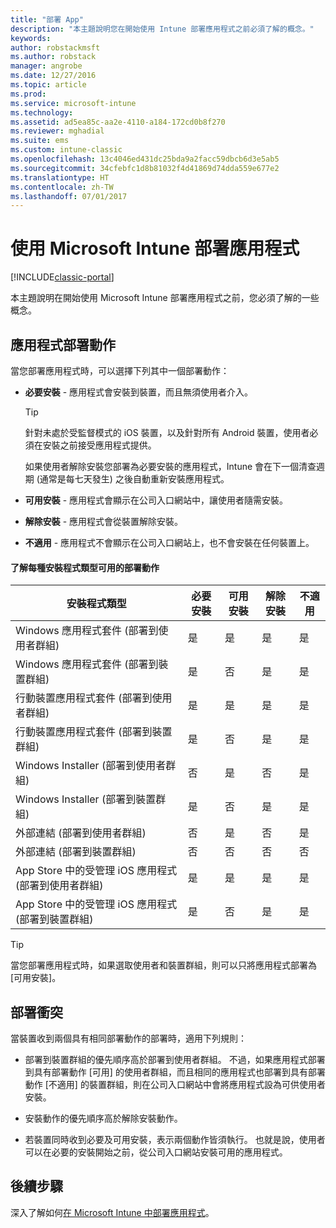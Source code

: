 ```yaml
---
title: "部署 App"
description: "本主題說明您在開始使用 Intune 部署應用程式之前必須了解的概念。"
keywords: 
author: robstackmsft
ms.author: robstack
manager: angrobe
ms.date: 12/27/2016
ms.topic: article
ms.prod: 
ms.service: microsoft-intune
ms.technology: 
ms.assetid: ad5ea85c-aa2e-4110-a184-172cd0b8f270
ms.reviewer: mghadial
ms.suite: ems
ms.custom: intune-classic
ms.openlocfilehash: 13c4046ed431dc25bda9a2facc59dbcb6d3e5ab5
ms.sourcegitcommit: 34cfebfc1d8b81032f4d41869d74dda559e677e2
ms.translationtype: HT
ms.contentlocale: zh-TW
ms.lasthandoff: 07/01/2017
---
```

# <a name="deploy-apps-with-microsoft-intune"></a>使用 Microsoft Intune 部署應用程式

[!INCLUDE[classic-portal](../includes/classic-portal.md)]

本主題說明在開始使用 Microsoft Intune 部署應用程式之前，您必須了解的一些概念。


## <a name="app-deployment-actions"></a>應用程式部署動作
當您部署應用程式時，可以選擇下列其中一個部署動作：

-   **必要安裝** - 應用程式會安裝到裝置，而且無須使用者介入。

    > [!TIP]
    > 針對未處於受監督模式的 iOS 裝置，以及針對所有 Android 裝置，使用者必須在安裝之前接受應用程式提供。
    >
    >  如果使用者解除安裝您部署為必要安裝的應用程式，Intune 會在下一個清查週期 (通常是每七天發生) 之後自動重新安裝應用程式。

-   **可用安裝** - 應用程式會顯示在公司入口網站中，讓使用者隨需安裝。

-   **解除安裝** - 應用程式會從裝置解除安裝。

-   **不適用** - 應用程式不會顯示在公司入口網站上，也不會安裝在任何裝置上。

#### <a name="understand-which-deployment-actions-are-available-for-each-installer-type"></a>了解每種安裝程式類型可用的部署動作

|安裝程式類型|必要安裝|可用安裝|解除安裝|不適用|
|------------------|--------------------|---------------------|-------------|------------------|
|Windows 應用程式套件 (部署到使用者群組)|是|是|是|是|
|Windows 應用程式套件 (部署到裝置群組)|是|否|是|是|
|行動裝置應用程式套件 (部署到使用者群組)|是|是|是|是|
|行動裝置應用程式套件 (部署到裝置群組)|是|否|是|是|
|Windows Installer (部署到使用者群組)|否|是|否|是|
|Windows Installer (部署到裝置群組)|是|否|是|是|
|外部連結 (部署到使用者群組)|否|是|否|是|
|外部連結 (部署到裝置群組)|否|否|否|否|
|App Store 中的受管理 iOS 應用程式 (部署到使用者群組)|是|是|是|是|
|App Store 中的受管理 iOS 應用程式 (部署到裝置群組)|是|否|是|是|
> [!TIP]
> 當您部署應用程式時，如果選取使用者和裝置群組，則可以只將應用程式部署為 [可用安裝]。

## <a name="deployment-conflicts"></a>部署衝突
當裝置收到兩個具有相同部署動作的部署時，適用下列規則：

-   部署到裝置群組的優先順序高於部署到使用者群組。 不過，如果應用程式部署到具有部署動作 [可用] 的使用者群組，而且相同的應用程式也部署到具有部署動作 [不適用] 的裝置群組，則在公司入口網站中會將應用程式設為可供使用者安裝。

-   安裝動作的優先順序高於解除安裝動作。

-   若裝置同時收到必要及可用安裝，表示兩個動作皆須執行。 也就是說，使用者可以在必要的安裝開始之前，從公司入口網站安裝可用的應用程式。


## <a name="next-steps"></a>後續步驟

深入了解如何[在 Microsoft Intune 中部署應用程式](deploy-apps-in-microsoft-intune.md)。
